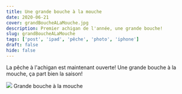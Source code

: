 ```yaml
---
title: Une grande bouche à la mouche
date: 2020-06-21
cover: grandBoucheALaMouche.jpg
description: Premier achigan de l'année, une grande bouche!
slug: grandBoucheALaMouche
tags: ['post', 'ipad', 'pêche', 'photo', 'iphone']
draft: false
hide: false
---
```


La pêche à l'achigan est maintenant ouverte! Une grande bouche à la mouche, ça part bien la saison!




<Flex>
  <Card width={[ 256, 320 ]} mx='auto'>
    <Image src='grandBoucheALaMouche.jpg'/>
    <Text>
      Grande bouche à la mouche
    </Text>
  </Card>
</Flex>
